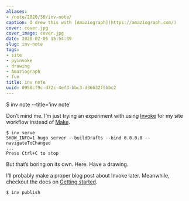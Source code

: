 ```yaml
---
aliases:
- /note/2020/36/inv-note/
caption: I drew this with [Amaziograph](https://amaziograph.com/)
cover: cover.jpg
cover_image: cover.jpg
date: 2020-02-05 15:54:39
slug: inv-note
tags:
- site
- pyinvoke
- drawing
- Amaziograph
- fun
title: inv note
uuid: 0958cf9c-d72c-4ef3-bbc3-d36632f5bbc2
---
```


$ inv note --title='inv note'

Don’t mind me. I’m just trying an experiment with using
[Invoke](https://docs.pyinvoke.org) for my site workflow instead of
[Make](https://www.gnu.org/software/make/).

    $ inv serve
    SHOW_INFO=1 hugo server --buildDrafts --bind 0.0.0.0 --navigateToChanged
    ...
    Press Ctrl+C to stop

But that’s boring on its own. Here. Have a drawing.

I’ll probably make a proper blog post about Invoke later. Meanwhile,
checkout the docs on [Getting
started](https://docs.pyinvoke.org/en/stable/getting-started.html).

    $ inv publish